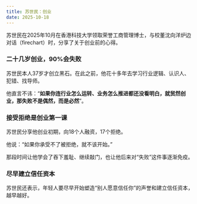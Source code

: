 ```yaml
---
title: 苏世民：创业
date: 2025-10-18
---
```


苏世民在2025年10月在香港科技大学领取荣誉工商管理博士，与校董沈向洋炉边对话（firechart）时，分享了关于创业前的心得。

### 二十几岁创业，90%会失败

苏世民本人37岁才创立黑石。在此之前，他花十多年去学习行业逻辑、认识人、犯错、找导师。

他直言不讳：“**如果你连行业怎么运转、业务怎么推进都还没看明白，就贸然创业，那失败不是偶然，而是必然**”。

### 接受拒绝是创业第一课

苏世民分享他创业初期，向18个人融资，17个拒绝。

他说：“如果你承受不了被拒绝，就不该开始。”

那段时间让他学会了吞下羞耻、继续敲门，也让他后来对“失败”这件事逐渐免疫。

### 尽早建立信任资本
苏世民还表示，年轻人要尽早开始塑造“别人愿意信任你”的声誉和建立信任资本，越早越好。